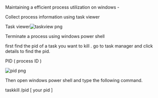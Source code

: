 
Maintaining a efficient process utilization on windows - 

Collect process information using task viewer

Task viewer![taskview png](https://user-images.githubusercontent.com/71600146/119292253-a58efa00-bc6d-11eb-9bd3-ff93c6605620.png)

Terminate a process using windows power shell

first find the pid of a task you want to kill . go to task manager and click details to find the pid.

PID ( process ID )

![pid png](https://user-images.githubusercontent.com/71600146/119293400-fa337480-bc6f-11eb-8e11-2809f3e47db4.png)

Then open windows power shell and type the following command.

taskkill /pid [ your pid ]


